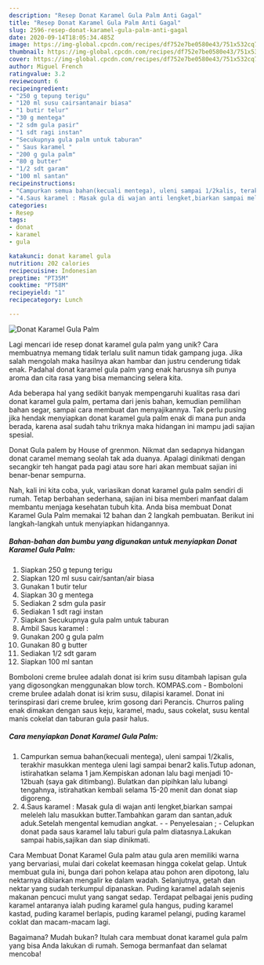 ```yaml
---
description: "Resep Donat Karamel Gula Palm Anti Gagal"
title: "Resep Donat Karamel Gula Palm Anti Gagal"
slug: 2596-resep-donat-karamel-gula-palm-anti-gagal
date: 2020-09-14T18:05:34.485Z
image: https://img-global.cpcdn.com/recipes/df752e7be0580e43/751x532cq70/donat-karamel-gula-palm-foto-resep-utama.jpg
thumbnail: https://img-global.cpcdn.com/recipes/df752e7be0580e43/751x532cq70/donat-karamel-gula-palm-foto-resep-utama.jpg
cover: https://img-global.cpcdn.com/recipes/df752e7be0580e43/751x532cq70/donat-karamel-gula-palm-foto-resep-utama.jpg
author: Miguel French
ratingvalue: 3.2
reviewcount: 6
recipeingredient:
- "250 g tepung terigu"
- "120 ml susu cairsantanair biasa"
- "1 butir telur"
- "30 g mentega"
- "2 sdm gula pasir"
- "1 sdt ragi instan"
- "Secukupnya gula palm untuk taburan"
- " Saus karamel "
- "200 g gula palm"
- "80 g butter"
- "1/2 sdt garam"
- "100 ml santan"
recipeinstructions:
- "Campurkan semua bahan(kecuali mentega), uleni sampai 1/2kalis, terakhir masukkan mentega uleni lagi sampai benar2 kalis.Tutup adonan, istirahatkan selama 1 jam.Kempiskan adonan lalu bagi menjadi 10-12buah (saya gak ditimbang). Bulatkan dan pipihkan lalu lubangi tengahnya, istirahatkan kembali selama 15-20 menit dan donat siap digoreng."
- "4.Saus karamel : Masak gula di wajan anti lengket,biarkan sampai meleleh lalu masukkan butter.Tambahkan garam dan santan,aduk aduk.Setelah mengental kemudian angkat.  Penyelesaian ; Celupkan donat pada saus karamel lalu taburi gula palm diatasnya.Lakukan sampai habis,sajikan dan siap dinikmati."
categories:
- Resep
tags:
- donat
- karamel
- gula

katakunci: donat karamel gula 
nutrition: 202 calories
recipecuisine: Indonesian
preptime: "PT35M"
cooktime: "PT58M"
recipeyield: "1"
recipecategory: Lunch

---
```



![Donat Karamel Gula Palm](https://img-global.cpcdn.com/recipes/df752e7be0580e43/751x532cq70/donat-karamel-gula-palm-foto-resep-utama.jpg)

Lagi mencari ide resep donat karamel gula palm yang unik? Cara membuatnya memang tidak terlalu sulit namun tidak gampang juga. Jika salah mengolah maka hasilnya akan hambar dan justru cenderung tidak enak. Padahal donat karamel gula palm yang enak harusnya sih punya aroma dan cita rasa yang bisa memancing selera kita.

Ada beberapa hal yang sedikit banyak mempengaruhi kualitas rasa dari donat karamel gula palm, pertama dari jenis bahan, kemudian pemilihan bahan segar, sampai cara membuat dan menyajikannya. Tak perlu pusing jika hendak menyiapkan donat karamel gula palm enak di mana pun anda berada, karena asal sudah tahu triknya maka hidangan ini mampu jadi sajian spesial.

Donat Gula palem by House of grenmon. Nikmat dan sedapnya hidangan donat caramel memang seolah tak ada duanya. Apalagi dinikmati dengan secangkir teh hangat pada pagi atau sore hari akan membuat sajian ini benar-benar sempurna.


Nah, kali ini kita coba, yuk, variasikan donat karamel gula palm sendiri di rumah. Tetap berbahan sederhana, sajian ini bisa memberi manfaat dalam membantu menjaga kesehatan tubuh kita. Anda bisa membuat Donat Karamel Gula Palm memakai 12 bahan dan 2 langkah pembuatan. Berikut ini langkah-langkah untuk menyiapkan hidangannya.

<!--inarticleads1-->

##### Bahan-bahan dan bumbu yang digunakan untuk menyiapkan Donat Karamel Gula Palm:

1. Siapkan 250 g tepung terigu
1. Siapkan 120 ml susu cair/santan/air biasa
1. Gunakan 1 butir telur
1. Siapkan 30 g mentega
1. Sediakan 2 sdm gula pasir
1. Sediakan 1 sdt ragi instan
1. Siapkan Secukupnya gula palm untuk taburan
1. Ambil  Saus karamel :
1. Gunakan 200 g gula palm
1. Gunakan 80 g butter
1. Sediakan 1/2 sdt garam
1. Siapkan 100 ml santan


Bomboloni creme brulee adalah donat isi krim susu ditambah lapisan gula yang digosongkan menggunakan blow torch. KOMPAS.com - Bomboloni creme brulee adalah donat isi krim susu, dilapisi karamel. Donat ini terinspirasi dari creme brulee, krim gosong dari Perancis. Churros paling enak dimakan dengan saus keju, karamel, madu, saus cokelat, susu kental manis cokelat dan taburan gula pasir halus. 

<!--inarticleads2-->

##### Cara menyiapkan Donat Karamel Gula Palm:

1. Campurkan semua bahan(kecuali mentega), uleni sampai 1/2kalis, terakhir masukkan mentega uleni lagi sampai benar2 kalis.Tutup adonan, istirahatkan selama 1 jam.Kempiskan adonan lalu bagi menjadi 10-12buah (saya gak ditimbang). Bulatkan dan pipihkan lalu lubangi tengahnya, istirahatkan kembali selama 15-20 menit dan donat siap digoreng.
1. 4.Saus karamel : Masak gula di wajan anti lengket,biarkan sampai meleleh lalu masukkan butter.Tambahkan garam dan santan,aduk aduk.Setelah mengental kemudian angkat. -  - Penyelesaian ; - Celupkan donat pada saus karamel lalu taburi gula palm diatasnya.Lakukan sampai habis,sajikan dan siap dinikmati.


Cara Membuat Donat Karamel Gula palm atau gula aren memiliki warna yang bervariasi, mulai dari cokelat keemasan hingga cokelat gelap. Untuk membuat gula ini, bunga dari pohon kelapa atau pohon aren dipotong, lalu nektarnya dibiarkan mengalir ke dalam wadah. Selanjutnya, getah dan nektar yang sudah terkumpul dipanaskan. Puding karamel adalah sejenis makanan pencuci mulut yang sangat sedap. Terdapat pelbagai jenis puding karamel antaranya ialah puding karamel gula hangus, puding karamel kastad, puding karamel berlapis, puding karamel pelangi, puding karamel coklat dan macam-macam lagi. 

Bagaimana? Mudah bukan? Itulah cara membuat donat karamel gula palm yang bisa Anda lakukan di rumah. Semoga bermanfaat dan selamat mencoba!
